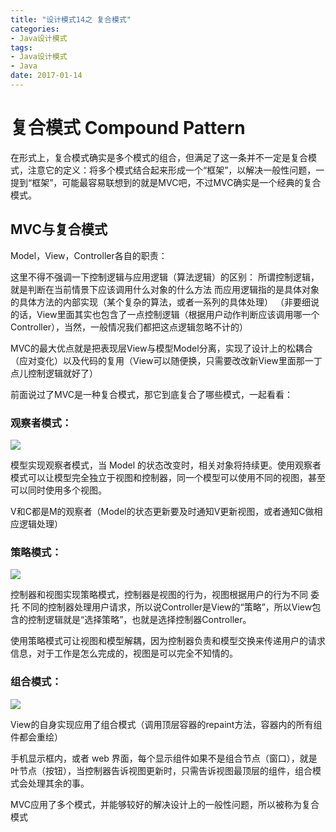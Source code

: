 ```yaml
---
title: "设计模式14之 复合模式"
categories: 
- Java设计模式
tags: 
- Java设计模式
- Java
date: 2017-01-14
---
```


# 复合模式 Compound Pattern

在形式上，复合模式确实是多个模式的组合，但满足了这一条并不一定是复合模式，注意它的定义：将多个模式结合起来形成一个“框架”，以解决一般性问题，一提到“框架”，可能最容易联想到的就是MVC吧，不过MVC确实是一个经典的复合模式。

## MVC与复合模式
Model，View，Controller各自的职责：

这里不得不强调一下控制逻辑与应用逻辑（算法逻辑）的区别：
所谓控制逻辑，就是判断在当前情景下应该调用什么对象的什么方法
而应用逻辑指的是具体对象的具体方法的内部实现（某个复杂的算法，或者一系列的具体处理）
（非要细说的话，View里面其实也包含了一点控制逻辑（根据用户动作判断应该调用哪一个Controller），当然，一般情况我们都把这点逻辑忽略不计的）

MVC的最大优点就是把表现层View与模型Model分离，实现了设计上的松耦合（应对变化）以及代码的复用（View可以随便换，只需要改改新View里面那一丁点儿控制逻辑就好了）

前面说过了MVC是一种复合模式，那它到底复合了哪些模式，一起看看：

### 观察者模式：

![](http://oov0wb0gl.bkt.clouddn.com/2017-06-06-14967177433556.jpg?imageMogr2/blur/1x0/quality/50|imageslim)


模型实现观察者模式，当 Model 的状态改变时，相关对象将持续更。使用观察者模式可以让模型完全独立于视图和控制器，同一个模型可以使用不同的视图，甚至可以同时使用多个视图。

V和C都是M的观察者（Model的状态更新要及时通知V更新视图，或者通知C做相应逻辑处理）



### 策略模式：

![](http://oov0wb0gl.bkt.clouddn.com/2017-06-06-14967177859197.jpg?imageMogr2/thumbnail/!50p/blur/1x0/quality/75|imageslim)


控制器和视图实现策略模式，控制器是视图的行为，视图根据用户的行为不同 委托 不同的控制器处理用户请求，所以说Controller是View的“策略”，所以View包含的控制逻辑就是“选择策略”，也就是选择控制器Controller。

使用策略模式可让视图和模型解耦，因为控制器负责和模型交换来传递用户的请求信息，对于工作是怎么完成的，视图是可以完全不知情的。

### 组合模式：

![](http://oov0wb0gl.bkt.clouddn.com/2017-06-06-14967178187558.jpg?imageMogr2/thumbnail/!50p/blur/1x0/quality/75|imageslim)


View的自身实现应用了组合模式（调用顶层容器的repaint方法，容器内的所有组件都会重绘）

手机显示框内，或者 web 界面，每个显示组件如果不是组合节点（窗口），就是叶节点（按钮），当控制器告诉视图更新时，只需告诉视图最顶层的组件，组合模式会处理其余的事。

MVC应用了多个模式，并能够较好的解决设计上的一般性问题，所以被称为复合模式

